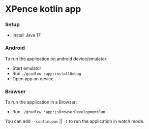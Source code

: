 # XPence kotlin app

### Setup
- Install Java 17

### Android
To run the application on android device/emulator:  
 - Start emulator
 - Run `./gradlew :app:installDebug`
 - Open app on device

### Browser
To run the application in a Browser:
- Run `./gradlew :app:jsBrowserDevelopmentRun`

You can add `--continuous` || `-t` to run the application in watch mode.


